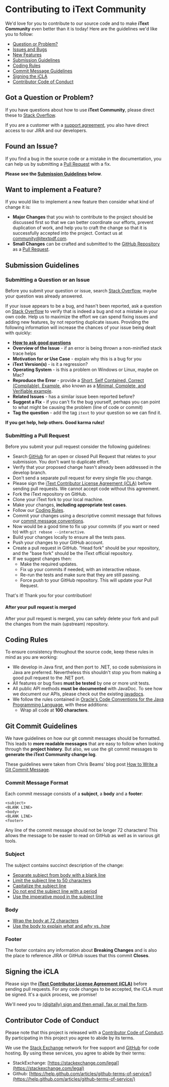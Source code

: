 # Contributing to iText Community

We'd love for you to contribute to our source code and to make **iText Community** even better than it is
today! Here are the guidelines we'd like you to follow:

 - [Question or Problem?](#question)
 - [Issues and Bugs](#issue)
 - [New Features](#feature)
 - [Submission Guidelines](#submit)
 - [Coding Rules](#rules)
 - [Commit Message Guidelines](#commit)
 - [Signing the iCLA](#cla)
 - [Contributor Code of Conduct](#coc)


## <a name="question">Got a Question or Problem?</a>

If you have questions about how to use **iText Community**, please direct these to [Stack Overflow][stackoverflow].

If you are a customer with a [support agreement][support], you also have direct access to our JIRA and our developers.


## <a name="issue">Found an Issue?</a>
If you find a bug in the source code or a mistake in the documentation, you can help us by
submitting a [Pull Request][pull] with a fix.

**Please see the [Submission Guidelines](#submit) below**.


## <a name="feature">Want to implement a Feature?</a>
If you would like to implement a new feature then consider what kind of change it is:

* **Major Changes** that you wish to contribute to the project should be discussed first so that we can better
coordinate our efforts, prevent duplication of work, and help you to craft the change so that it is successfully
accepted into the project. Contact us at [community@itextpdf.com](mailto:community@itextpdf.com).
* **Small Changes** can be crafted and submitted to the [GitHub Repository][github] as a [Pull Request][pull].


## <a name="submit">Submission Guidelines</a>

### Submitting a Question or an Issue
Before you submit your question or issue, search [Stack Overflow][stackoverflow], maybe your question was already answered.

If your issue appears to be a bug, and hasn't been reported, ask a question on [Stack Overflow][stackoverflow] to verify that is indeed a bug and not a mistake in your own code.
Help us to maximize the effort we can spend fixing issues and adding new
features, by not reporting duplicate issues. Providing the following information will increase the
chances of your issue being dealt with quickly:

* **[How to ask good questions][good-questions]**
* **Overview of the Issue** - if an error is being thrown a non-minified stack trace helps
* **Motivation for or Use Case** - explain why this is a bug for you
* **iText Version(s)** - is it a regression?
* **Operating System** - is this a problem on Windows or Linux, maybe on Mac?
* **Reproduce the Error** - provide a [Short, Self Contained, Correct (Compilable), Example][sscce], also known as a [Minimal, Complete, and Verifiable example][mcve].
* **Related Issues** - has a similar issue been reported before?
* **Suggest a Fix** - if you can't fix the bug yourself, perhaps you can point to what might be
  causing the problem (line of code or commit)
* **Tag the question** - add the tag `itext` to your question so we can find it.

**If you get help, help others. Good karma rulez!**


### Submitting a Pull Request
Before you submit your pull request consider the following guidelines:

* Search [GitHub][pull] for an open or closed Pull Request
  that relates to your submission. You don't want to duplicate effort.
* Verify that your proposed change hasn't already been addressed in the develop branch.
* Don't send a separate pull request for every single file you change.  
* Please sign the [iText Contributor License Agreement (iCLA)](#cla) before sending pull
  requests. We cannot accept code without this agreement.
* Fork the iText repository on GitHub.
* Clone your iText fork to your local machine.
* Make your changes, **including appropriate test cases**.
* Follow our [Coding Rules](#rules).
* Commit your changes using a descriptive commit message that follows our
  [commit message conventions](#commit-message-format).
* Now would be a good time to fix up your commits (if you want or need to) with `git rebase --interactive`.
* Build your changes locally to ensure all the tests pass.
* Push your changes to your GitHub account.
* Create a pull request in GitHub.
"Head fork" should be your repository, and the "base fork" should be the iText official repository.
* If we suggest changes then:
  * Make the required updates.
  * Fix up your commits if needed, with an interactive rebase.
  * Re-run the tests and make sure that they are still passing.
  * Force push to your GitHub repository. This will update your Pull Request.

That's it! Thank you for your contribution!

#### After your pull request is merged

After your pull request is merged, you can safely delete your fork and pull the changes
from the main (upstream) repository.


## <a name="rules">Coding Rules</a>
To ensure consistency throughout the source code, keep these rules in mind as you are working:

* We develop in Java first, and then port to .NET, so code submissions in Java are preferred.
  Nevertheless this shouldn't stop you from making a good pull request to the .NET port.
* All features or bug fixes **must be tested** by one or more unit tests.
* All public API methods **must be documented** with JavaDoc. To see how we document our APIs, please check
  out the existing [javadocs][javadocs].
* We follow the rules contained in
  [Oracle's Code Conventions for the Java Programming Language][java-style-guide], with these additions:
    * Wrap all code at **100 characters**.


## <a name="commit">Git Commit Guidelines</a>

We have guidelines on how our git commit messages should be formatted. This leads to **more
readable messages** that are easy to follow when looking through the **project history**. But also,
we use the git commit messages to **generate the iText Community change log**.

These guidelines were taken from Chris Beams' blog post [How to Write a Git Commit Message][git-commit].

### Commit Message Format
Each commit message consists of a **subject**, a **body** and a **footer**:

```
<subject>
<BLANK LINE>
<body>
<BLANK LINE>
<footer>
```

Any line of the commit message should not be longer 72 characters! This allows the message to be easier
to read on GitHub as well as in various git tools.

### Subject
The subject contains succinct description of the change:

* [Separate subject from body with a blank line][git-commit-separate]
* [Limit the subject line to 50 characters][git-commit-limit-50]
* [Capitalize the subject line][git-commit-capitalize]
* [Do not end the subject line with a period][git-commit-end]
* [Use the imperative mood in the subject line][git-commit-imperative]

### Body
* [Wrap the body at 72 characters][git-commit-wrap-72]
* [Use the body to explain _what_ and _why_ vs. _how_][git-commit-why-not-how]

### Footer
The footer contains any information about **Breaking Changes** and is also the place to
reference JIRA or GitHub issues that this commit **Closes**.


## <a name="cla">Signing the iCLA</a>

Please sign the [**iText Contributor License Agreement (iCLA)**][cla] before sending pull requests. For any code changes to be accepted, the iCLA must be signed. It's a quick process, we promise!

We'll need you to [(digitally) sign and then email, fax or mail the form][cla].


## <a name="coc">Contributor Code of Conduct</a>
Please note that this project is released with a [Contributor Code of Conduct][coc]. By participating in this project you agree to abide by its terms.

We use the [Stack Exchange][stackoverflow] network for free support and [GitHub][github] for code hosting. By using these services, you agree to abide by their terms:

* StackExchange: [https://stackexchange.com/legal](https://stackexchange.com/legal)
* Github: [https://help.github.com/articles/github-terms-of-service/](https://help.github.com/articles/github-terms-of-service/)

[cla]: https://itextpdf.com/en/how-buy/legal/itext-contributor-license-agreement
[coc]: CODE_OF_CONDUCT.md
[github]: https://github.com/itext/itext7
[java-style-guide]: https://www.oracle.com/technetwork/java/codeconvtoc-136057.html
[javadocs]: https://itextpdf.com/api
[pull]: https://github.com/itext/itext7/pulls

[sscce]: https://sscce.org/
[stackoverflow]: https://stackoverflow.com/questions/tagged/itext
[good-questions]: https://stackoverflow.com/help/how-to-ask
[mcve]: https://stackoverflow.com/help/mcve
[support]: https://itextpdf.com/support
[git-commit]: https://chris.beams.io/posts/git-commit/
[git-commit-separate]: https://chris.beams.io/posts/git-commit/#separate
[git-commit-limit-50]: https://chris.beams.io/posts/git-commit/#limit-50
[git-commit-capitalize]: https://chris.beams.io/posts/git-commit/#capitalize
[git-commit-end]: https://chris.beams.io/posts/git-commit/#end
[git-commit-imperative]: https://chris.beams.io/posts/git-commit/#imperative
[git-commit-wrap-72]: https://chris.beams.io/posts/git-commit/#wrap-72
[git-commit-why-not-how]: https://chris.beams.io/posts/git-commit/#why-not-how
